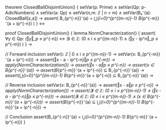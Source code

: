theorem ClosedBallDisjointUnion() {
  setVar(p: Prime) ∧
  setVar(Qp: p-AdicNumbers) ∧
  setVar(a: Qp) ∧
  setVar(n,m: ℤ | n < m) ∧
  setVar(Bₑ⁻(a): ClosedBall[ε,a]) →
  assert(
    B_{p^{-n}}⁻(a) = ⋃_{i=0}^{p^{(m-n)}-1} B_{p^{-m}}⁻(a + ip^{-n})
  )
} ↔

proof ClosedBallDisjointUnion() {
  lemma NormCharacterization() {
    assert(
      ∀y ∈ Qp: (‖y‖_p ≤ p^{-n}) ↔ 
      ∃i ∈ ℤ: (0 ≤ i ≤ p^{(m-n)}-1) ∧ (‖y - ip^n‖_p ≤ p^{-m})
    )
  } →

  // Forward inclusion
  setVar(i: ℤ | 0 ≤ i ≤ p^{(m-n)}-1) →
  setVar(x: B_{p^{-m}}⁻(a + ip^{-n})) →
  assert(‖x - a - ip^{-n}‖_p ≤ p^{-m}) →
  apply(NormCharacterization()) →
  assert(‖x - a‖_p ≤ p^{-n}) →
  assert(x ∈ B_{p^{-n}}⁻(a)) →
  assert(B_{p^{-m}}⁻(a + ip^{-n}) ⊆ B_{p^{-n}}⁻(a)) →
  assert(⋃_{i=0}^{p^{(m-n)}-1} B_{p^{-m}}⁻(a + ip^{-n}) ⊆ B_{p^{-n}}⁻(a)) →

  // Reverse inclusion
  setVar(x: B_{p^{-n}}⁻(a)) →
  assert(‖x - a‖_p ≤ p^{-n}) →
  apply(NormCharacterization()) →
  assert(∃i ∈ ℤ: (0 ≤ i ≤ p^{(m-n)}-1) ∧ (‖x - a - ip^{-n}‖_p ≤ p^{-m})) →
  assert(∃i ∈ ℤ: (0 ≤ i ≤ p^{(m-n)}-1) ∧ (x ∈ B_{p^{-m}}⁻(a + ip^{-n}))) →
  assert(B_{p^{-n}}⁻(a) ⊆ ⋃_{i=0}^{p^{(m-n)}-1} B_{p^{-m}}⁻(a + ip^{-n})) →

  // Conclusion
  assert(B_{p^{-n}}⁻(a) = ⋃_{i=0}^{p^{(m-n)}-1} B_{p^{-m}}⁻(a + ip^{-n}))
}